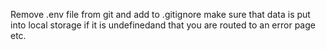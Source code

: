 Remove .env file from git and add to .gitignore
  make sure that data is put into local storage if it is undefinedand that you are routed to an error page etc.